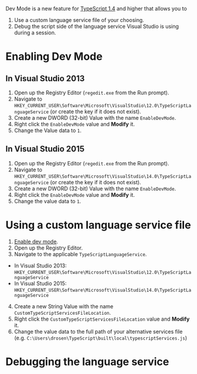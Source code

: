 Dev Mode is a new feature for [TypeScript 1.4](https://github.com/Microsoft/TypeScript/releases/tag/v1.4) and higher that allows you to

1. Use a custom language service file of your choosing.
2. Debug the script side of the language service Visual Studio is using during a session.

# Enabling Dev Mode

## In Visual Studio 2013

1. Open up the Registry Editor (`regedit.exe` from the Run prompt).
2. Navigate to `HKEY_CURRENT_USER\Software\Microsoft\VisualStudio\12.0\TypeScriptLanguageService` (or create the key if it does not exist).
3. Create a new DWORD (32-bit) Value with the name `EnableDevMode`.
4. Right click the `EnableDevMode` value and **Modify** it.
5. Change the Value data to `1`.


## In Visual Studio 2015

1. Open up the Registry Editor (`regedit.exe` from the Run prompt).
2. Navigate to `HKEY_CURRENT_USER\Software\Microsoft\VisualStudio\14.0\TypeScriptLanguageService` (or create the key if it does not exist).
3. Create a new DWORD (32-bit) Value with the name `EnableDevMode`.
4. Right click the `EnableDevMode` value and **Modify** it.
5. Change the value data to `1`.

# Using a custom language service file

1. [Enable dev mode](#enabling-dev-mode).
2. Open up the Registry Editor.
3. Navigate to the applicable `TypeScriptLanguageService`.
  * In Visual Studio 2013: `HKEY_CURRENT_USER\Software\Microsoft\VisualStudio\12.0\TypeScriptLanguageService` 
  * In Visual Studio 2015: `HKEY_CURRENT_USER\Software\Microsoft\VisualStudio\14.0\TypeScriptLanguageService` 
4. Create a new String Value with the name `CustomTypeScriptServicesFileLocation`.
5. Right click the `CustomTypeScriptServicesFileLocation` value and **Modify** it.
6. Change the value data to the full path of your alternative services file (e.g. `C:\Users\drosen\TypeScript\built\local\typescriptServices.js`)

# Debugging the language service

